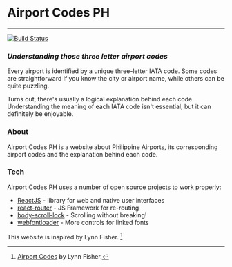 # Airport Codes PH
---
[![Build Status](https://travis-ci.org/joemccann/dillinger.svg?branch=master)](https://airport-codes-ph.vercel.app/)
### _Understanding those three letter airport codes_

Every airport is identified by a unique three-letter IATA code. Some codes are straightforward if you know the city or airport name, while others can be quite puzzling.

Turns out, there's usually a logical explanation behind each code. Understanding the meaning of each IATA code isn't essential, but it can definitely be enjoyable.

### About

Airport Codes PH is a website about Philippine Airports, its corresponding airport codes and the explanation behind each code.

### Tech

Airport Codes PH uses a number of open source projects to work properly:

- [ReactJS] -  library for web and native user interfaces
- [react-router] - JS Framework for re-routing
- [body-scroll-lock] - Scrolling without breaking!
- [webfontloader] - More controls for linked fonts

This website is inspired by Lynn Fisher. [^1]
[^1]: [Airport Codes](https://airportcod.es) by Lynn Fisher.

[//]: # (These are reference links used in the body of this note and get stripped out when the markdown processor does its job. There is no need to format nicely because it shouldn't be seen. Thanks SO - http://stackoverflow.com/questions/4823468/store-comments-in-markdown-syntax)

   [ReactJS]: <https://react.dev/>
   [react-router]: <https://reactrouter.com/>
   [body-scroll-lock]: <https://cdnjs.com/libraries/body-scroll-lock>
   [webfontloader]: <https://github.com/typekit/webfontloader>